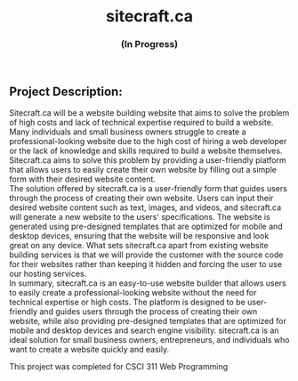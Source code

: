 <h1 align="center">sitecraft.ca</h1>
<h3 align="center">(In Progress)</h3>

<br/>

<h2>Project Description:</h2>

<p>
    Sitecraft.ca will be a website building website that aims to solve the problem of high costs and lack of technical expertise required to build a website. Many individuals and small business owners struggle to create a professional-looking website due to the high cost of hiring a web developer or the lack of knowledge and skills required to build a website themselves. Sitecraft.ca aims to solve this problem by providing a user-friendly platform that allows users to easily create their own website by filling out a simple form with their desired website content.
    <br/>
    The solution offered by sitecraft.ca is a user-friendly form that guides users through the process of creating their own website. Users can input their desired website content such as text, images, and videos, and sitecraft.ca will generate a new website to the users' specifications. The website is generated using pre-designed templates that are optimized for mobile and desktop devices, ensuring that the website will be responsive and look great on any device. What sets sitecraft.ca apart from existing website building services is that we will provide the customer with the source code for their websites rather than keeping it hidden and forcing the user to use our hosting services.
    <br/>
    In summary, sitecraft.ca is an easy-to-use website builder that allows users to easily create a professional-looking website without the need for technical expertise or high costs. The platform is designed to be user-friendly and guides users through the process of creating their own website, while also providing pre-designed templates that are optimized for mobile and desktop devices and search engine visibility. sitecraft.ca is an ideal solution for small business owners, entrepreneurs, and individuals who want to create a website quickly and easily.
</p>

<p>
    This project was completed for CSCI 311 Web Programming
</p>


